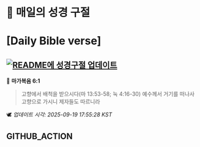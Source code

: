 # 🙏 매일의 성경 구절
# [Daily Bible verse]
## [![README에 성경구절 업데이트](https://github.com/DONGSUKA/first_test/actions/workflows/update-readme-bible.yml/badge.svg)](https://github.com/DONGSUKA/first_test/actions/workflows/update-readme-bible.yml)
<!-- START_BIBLE_VERSE -->
📖 **마가복음 6:1**
> 고향에서 배척을 받으시다(마 13:53-58; 눅 4:16-30) 예수께서 거기를 떠나사 고향으로 가시니 제자들도 따르니라

🕊️ _업데이트 시각: 2025-09-19 17:55:28 KST_
  <!-- END_BIBLE_VERSE -->
## GITHUB_ACTION
